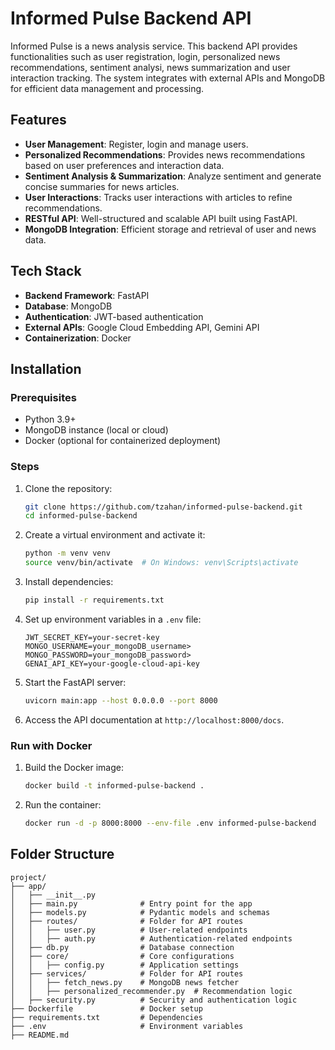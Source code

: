 
# Informed Pulse Backend API  

Informed Pulse is a news analysis service. This backend API provides functionalities such as user registration, login, personalized news recommendations, sentiment analysi, news summarization and user interaction tracking. The system integrates with external APIs and MongoDB for efficient data management and processing.  

## Features  
- **User Management**: Register, login and manage users.  
- **Personalized Recommendations**: Provides news recommendations based on user preferences and interaction data.  
- **Sentiment Analysis & Summarization**: Analyze sentiment and generate concise summaries for news articles.  
- **User Interactions**: Tracks user interactions with articles to refine recommendations.  
- **RESTful API**: Well-structured and scalable API built using FastAPI.  
- **MongoDB Integration**: Efficient storage and retrieval of user and news data.  

## Tech Stack  
- **Backend Framework**: FastAPI  
- **Database**: MongoDB  
- **Authentication**: JWT-based authentication  
- **External APIs**: Google Cloud Embedding API, Gemini API  
- **Containerization**: Docker  

## Installation  

### Prerequisites  
- Python 3.9+  
- MongoDB instance (local or cloud)  
- Docker (optional for containerized deployment)  

### Steps  
1. Clone the repository:  
   ```bash  
   git clone https://github.com/tzahan/informed-pulse-backend.git  
   cd informed-pulse-backend  
   ```  

2. Create a virtual environment and activate it:  
   ```bash  
   python -m venv venv  
   source venv/bin/activate  # On Windows: venv\Scripts\activate  
   ```  

3. Install dependencies:  
   ```bash  
   pip install -r requirements.txt  
   ```  

4. Set up environment variables in a `.env` file:  
   ```env  
   JWT_SECRET_KEY=your-secret-key
   MONGO_USERNAME=your_mongoDB_username>
   MONGO_PASSWORD=your_mongoDB_password>
   GENAI_API_KEY=your-google-cloud-api-key 
   ```  

5. Start the FastAPI server:  
   ```bash  
   uvicorn main:app --host 0.0.0.0 --port 8000  
   ```  

6. Access the API documentation at `http://localhost:8000/docs`.  

### Run with Docker  
1. Build the Docker image:  
   ```bash  
   docker build -t informed-pulse-backend .  
   ```  
2. Run the container:  
   ```bash  
   docker run -d -p 8000:8000 --env-file .env informed-pulse-backend  
   ```  

## Folder Structure  

```plaintext  
project/
├── app/
│   ├── __init__.py
│   ├── main.py              # Entry point for the app
│   ├── models.py            # Pydantic models and schemas
│   ├── routes/              # Folder for API routes
│   │   ├── user.py          # User-related endpoints
│   │   ├── auth.py          # Authentication-related endpoints
│   ├── db.py                # Database connection
│   ├── core/                # Core configurations
│   │   ├── config.py        # Application settings
│   ├── services/            # Folder for API routes
│   │   ├── fetch_news.py    # MongoDB news fetcher 
│   │   ├── personalized_recommender.py  # Recommendation logic
│   ├── security.py          # Security and authentication logic
├── Dockerfile               # Docker setup
├── requirements.txt         # Dependencies
├── .env                     # Environment variables
├── README.md
```  

